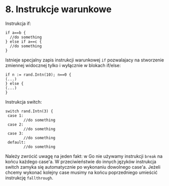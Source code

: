 # 8. Instrukcje warunkowe

Instrukcja if:
```
if a==b {
  //do something
} else if a==c {
  //do something
}
```

Istnieje specjalny zapis instrukcji warunkowej `if` pozwalajacy na stworzenie zmiennej widocznej tylko i wyłącznie w blokach if/else:
```
if n := rand.Intn(10); n==0 {
(...)
} else {
(...)
}
```

Instrukcja switch:
```
switch rand.Intn(3) {
 case 1:
        //do something
 case 2:
        //do something
 case 3:
        //do something
 default:
        //do something
```

Należy zwrócić uwagę na jeden fakt: w Go nie używamy instrukcji `break` na końcu każdego case'a. W przeciwieństwie do innych języków instrukcja switch zamyka się automatycznie po wykonaniu dowolnego case'a. Jeżeli chcemy wykonać kolejny case musimy na końcu poprzedniego umieścić instrukcję `fallthrough`.


